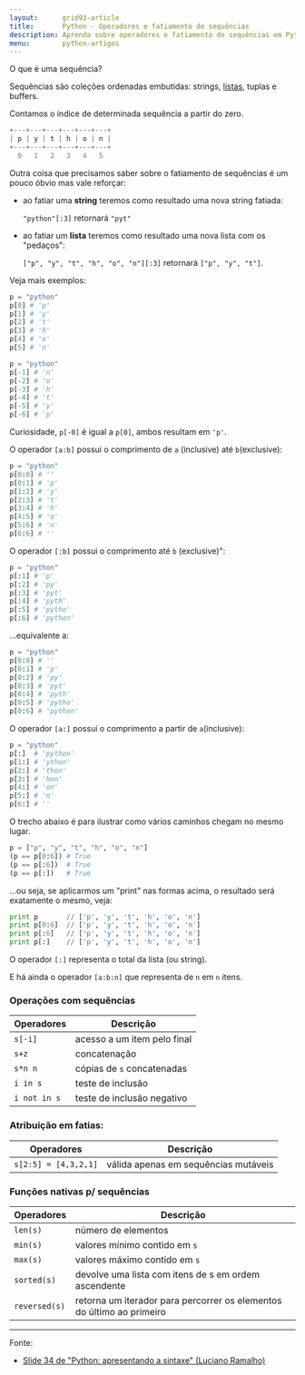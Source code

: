 ```yaml
---
layout:      grid93-article
title:       Python - Operadores e fatiamento de sequências
description: Aprenda sobre operadores e fatiamento de sequências em Python
menu:        python-artigos
---
```


O que é uma sequência? 

Sequências são coleções ordenadas embutidas: strings, [listas](/python/listas/), tuplas e buffers.

Contamos o índice de determinada sequência a partir do zero.

```python
+---+---+---+---+---+---+
| p | y | t | h | o | n |
+---+---+---+---+---+---+
  0   1   2   3   4   5
```

Outra coisa que precisamos saber sobre o fatiamento de sequências é um pouco óbvio mas vale reforçar:

-   ao fatiar uma __string__ teremos como resultado uma nova string fatiada:
    
    `"python"[:3]` retornará `"pyt"`

-   ao fatiar um __lista__ teremos como resultado uma nova lista com os "pedaços":
  
    `["p", "y", "t", "h", "o", "n"][:3]` retornará `["p", "y", "t"]`.

Veja mais exemplos:

```python
p = "python"
p[0] # 'p'
p[1] # 'y'
p[2] # 't'
p[3] # 'h'
p[4] # 'o'
p[5] # 'n'
```

```python
p = "python"
p[-1] # 'n'
p[-2] # 'o'
p[-3] # 'h'
p[-4] # 't'
p[-5] # 'y'
p[-6] # 'p'
```

Curiosidade, `p[-0]` é igual a `p[0]`, ambos resultam em `'p'`.

O operador `[a:b]` possui o comprimento de `a` (inclusive) até `b`(exclusive):

```python
p = "python"
p[0:0] # ''
p[0:1] # 'p'
p[1:2] # 'y'
p[2:3] # 't'
p[3:4] # 'h'
p[4:5] # 'o'
p[5:6] # 'n'
p[6:6] # ''
```

O operador `[:b]` possui o comprimento até `b` (exclusive)":

```python
p = "python"
p[:1] # 'p'
p[:2] # 'py'
p[:3] # 'pyt'
p[:4] # 'pyth'
p[:5] # 'pytho'
p[:6] # 'python'
```

...equivalente a:

```python
p = "python"
p[0:0] # ''
p[0:1] # 'p'
p[0:2] # 'py'
p[0:3] # 'pyt'
p[0:4] # 'pyth'
p[0:5] # 'pytho'
p[0:6] # 'python'
```

O operador `[a:]` possui o comprimento a partir de `a`(inclusive):

```python
p = "python"
p[:]  # 'python'
p[1:] # 'ython'
p[2:] # 'thon'
p[3:] # 'hon'
p[4:] # 'on'
p[5:] # 'n'
p[6:] # ''
```

O trecho abaixo é para ilustrar como vários caminhos chegam no mesmo lugar.

```python
p = ["p", "y", "t", "h", "o", "n"] 
(p == p[0:6]) # True
(p == p[:6])  # True
(p == p[:])   # True
```

...ou seja, se aplicarmos um "print" nas formas acima, o resultado será exatamente o mesmo, veja:

```python
print p       // ['p', 'y', 't', 'h', 'o', 'n']
print p[0:6]  // ['p', 'y', 't', 'h', 'o', 'n']
print p[:6]   // ['p', 'y', 't', 'h', 'o', 'n']
print p[:]    // ['p', 'y', 't', 'h', 'o', 'n']
```

O operador `[:]` representa o total da lista (ou string).

E há ainda o operador `[a:b:n]` que representa de `n` em `n` itens.




### Operações com sequências


<table>
    <thead>
        <tr>
            <th>Operadores</th>
            <th>Descrição</th>
        </tr>
    </thead>
    <tbody>
        <tr>
            <td><code>s[-i]</code></td>
            <td>acesso a um item pelo final</td>
        </tr>
        <tr>
            <td><code>s+z</code></td>
            <td>concatenação</td>
        </tr>
        <tr>
            <td><code>s*n n</code></td>
            <td>cópias de <code>s</code> concatenadas</td>
        </tr>
        <tr>
            <td><code>i in s</code></td>
            <td>teste de inclusão</td>
        </tr>
        <tr>
            <td><code>i not in s</code></td>
            <td>teste de inclusão negativo</td>
        </tr>
    </tbody>
</table>


### Atribuição em fatias:

<table>
    <thead>
        <tr>
            <th>Operadores</th>
            <th>Descrição</th>
        </tr>
    </thead>
    <tbody>
        <tr>
            <td><code>s[2:5] = [4,3,2,1]</code></td>
            <td>válida apenas em sequências mutáveis</td>
        </tr>
    </tbody>
</table>


### Funções nativas p/ sequências



<table>
    <thead>
        <tr>
            <th>Operadores</th>
            <th>Descrição</th>
        </tr>
    </thead>
    <tbody>
        <tr>
            <td><code>len(s)</code></td>
            <td>número de elementos</td>
        </tr>
        <tr>
            <td><code>min(s)</code></td>
            <td>valores mínimo contido em <code>s</code></td>
        </tr>
        <tr>
            <td><code>max(s)</code></td>
            <td>valores máximo contido em <code>s</code></td>
        </tr>
        <tr>
            <td><code>sorted(s)</code></td>
            <td>devolve uma lista com itens de s em ordem ascendente</td>
        </tr>
        <tr>
            <td><code>reversed(s)</code></td>
            <td>retorna um iterador para percorrer os elementos do último ao primeiro</td>
        </tr>
    </tbody>
</table>


<hr>
Fonte:

- [Slide 34 de "Python: apresentando a sintaxe" (Luciano Ramalho)](https://github.com/pythonprobr/pypratico/raw/master/academia/py_sintaxe.pdf "link-externo")

